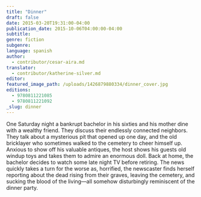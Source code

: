 ```yaml
---
title: "Dinner"
draft: false
date: 2015-03-20T19:31:00-04:00
publication_date: 2015-10-06T04:00:00-04:00
subtitle:
genre: fiction
subgenre:
language: spanish
author:
  - contributor/cesar-aira.md
translator:
  - contributor/katherine-silver.md
editor:
featured_image_path: /uploads/1426879880334/dinner_cover.jpg
editions:
  - 9780811221085
  - 9780811221092
_slug: dinner
---
```


One Saturday night a bankrupt bachelor in his sixties and his mother dine with a wealthy friend. They discuss their endlessly connected neighbors. They talk about a mysterious pit that opened up one day, and the old bricklayer who sometimes walked to the cemetery to cheer himself up. Anxious to show off his valuable antiques, the host shows his guests old windup toys and takes them to admire an enormous doll. Back at home, the bachelor decides to watch some late night TV before retiring. The news quickly takes a turn for the worse as, horrified, the newscaster finds herself reporting about the dead rising from their graves, leaving the cemetery, and sucking the blood of the living—all somehow disturbingly reminiscent of the dinner party.

